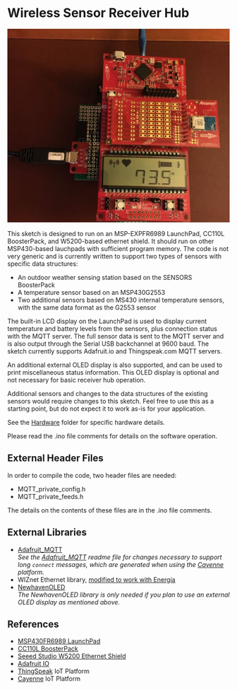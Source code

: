 Wireless Sensor Receiver Hub
============================

![Fully assembled Hub: Ethernet Shield (bottom), Shield-LaunchPad Interface (middle-bottom), MSP-EXP430FR6989 LaunchPad (middle-top), and CC110L BoosterPack (top).](jpg/hub.jpg)

This sketch is designed to run on an MSP-EXPFR6989 LaunchPad, CC110L BoosterPack, and W5200-based ethernet shield. It should run on other MSP430-based lauchpads with sufficient program memory.
The code is not very generic and is currently written to support two types of sensors with specific data structures:
- An outdoor weather sensing station based on the SENSORS BoosterPack
- A temperature sensor based on an MSP430G2553
- Two additional sensors based on MS430 internal temperature sensors, with the same data format as the G2553 sensor

The built-in LCD display on the LaunchPad is used to display current temperature and battery levels from the sensors, plus connection status with the MQTT server. The full sensor data is sent to the MQTT server and is also output through the Serial USB backchannel at 9600 baud. The sketch currently supports Adafruit.io and Thingspeak.com MQTT servers.

An additional external OLED display is also supported, and can be used to print miscellaneous status information. This OLED display is optional and not necessary for basic receiver hub operation.

Additional sensors and changes to the data structures of the existing sensors would require changes to this sketch. Feel free to use this as a starting point, but do not expect it to work as-is for your application.

See the [Hardware](https://gitlab.com/Andy4495/Sensor-Receiver/tree/master/Hardware) folder for specific hardware details.

Please read the .ino file comments for details on the software operation.

## External Header Files ##

In order to compile the code, two header files are needed:
* MQTT_private_config.h
* MQTT_private_feeds.h

The details on the contents of these files are in the .ino file comments.

## External Libraries ##
* [Adafruit_MQTT](https://github.com/adafruit/Adafruit_MQTT_Library)  
  *See the [Adafruit_MQTT][8] readme file for changes necessary to support long `connect` messages, which are generated when using the [Cayenne][9] platform.*
* WIZnet Ethernet library, [modified to work with Energia](./Ethernet.md)
* [NewhavenOLED](https://gitlab.com/Andy4495/NewhavenOLED)  
  _The NewhavenOLED library is only needed if you plan to use an external OLED
  display as mentioned above._

## References ##
* [MSP430FR6989 LaunchPad][1]
* [CC110L BoosterPack][2]
* [Seeed Studio W5200 Ethernet Shield][3]
* [Adafruit IO][4]
* [ThingSpeak][5] IoT Platform
* [Cayenne][9] IoT Platform

[1]: http://www.ti.com/tool/MSP-EXP430FR6989
[2]: http://www.ti.com/tool/430BOOST-CC110L
[3]: http://wiki.seeedstudio.com/Ethernet_Shield_V2.0/
[4]: https://io.adafruit.com/
[5]: https://thingspeak.com/
[8]: ./Adafruit_MQTT.md
[9]: https://cayenne.mydevices.com
